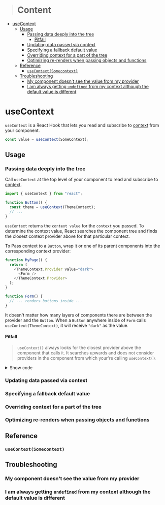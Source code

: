 > # Content

- [useContext](#usecontext)
  - [Usage](#usage)
    - [Passing data deeply into the tree](#passing-data-deeply-into-the-tree)
      - [Pitfall](#pitfall)
    - [Updating data passed via context](#updating-data-passed-via-context)
    - [Specifying a fallback default value](#specifying-a-fallback-default-value)
    - [Overriding context for a part of the tree](#overriding-context-for-a-part-of-the-tree)
    - [Optimizing re-renders when passing objects and functions](#optimizing-re-renders-when-passing-objects-and-functions)
  - [Reference](#reference)
    - [`useContext(Somecontext)`](#usecontextsomecontext)
  - [Troubleshooting](#troubleshooting)
    - [My component doesn't see the value from my provider](#my-component-doesnt-see-the-value-from-my-provider)
    - [I am always getting `undefined` from my context although the default value is different](#i-am-always-getting-undefined-from-my-context-although-the-default-value-is-different)


# useContext

`useContext` is a React Hook that lets you read and subscribe to [context](https://beta.reactjs.org/learn/passing-data-deeply-with-context) from your component.

```js
const value = useContext(SomeContext); 
```

## Usage

### Passing data deeply into the tree

Call `useContext` at the top level of your component to read and subscribe to [context](https://beta.reactjs.org/learn/passing-data-deeply-with-context).

```javascript
import { useContext } from "react";

function Button() {
  const theme = useContext(ThemeContext);
  // ...
}
```

`useContext` returns the `context value` for the `context` you passed. To determine the context value, React searches the component tree and finds the closest context provider above for that particular context.

To Pass context to a `Button`, wrap it or one of its parent components into the corresponding context provider:

```javascript
function MyPage() {
  return (
    <ThemeContext.Provider value="dark">
      <Form />
    </ThemeContext.Provider>
  );
}

function Form() {
  // ... renders buttons inside ...
}
```

It doesn't matter how many layers of components there are between the provider and the `Button`. When a `Button` anywhere inside of `Form` calls `useContext(ThemeContext)`, it will receive `"dark"` as the value.

#### Pitfall

> `useContext()` always looks for the closest provider above the component that calls it. It searches upwards and does not consider providers in the component from which your're calling `useContext()`.

<details>
  <summary>Show code</summary>

  <br>

  ```javascript
  import { createContext, useContext } from "react";

  const ThemeContext = createContext(null);

  export function MyApp() {
    return (
      <ThemeContext.Provider value="dark">
        <Form />
      </ThemeContext.Provider>
    );
  }
  ```
</details>

### Updating data passed via context

### Specifying a fallback default value

### Overriding context for a part of the tree

### Optimizing re-renders when passing objects and functions

## Reference

### `useContext(Somecontext)`

## Troubleshooting

### My component doesn't see the value from my provider

### I am always getting `undefined` from my context although the default value is different